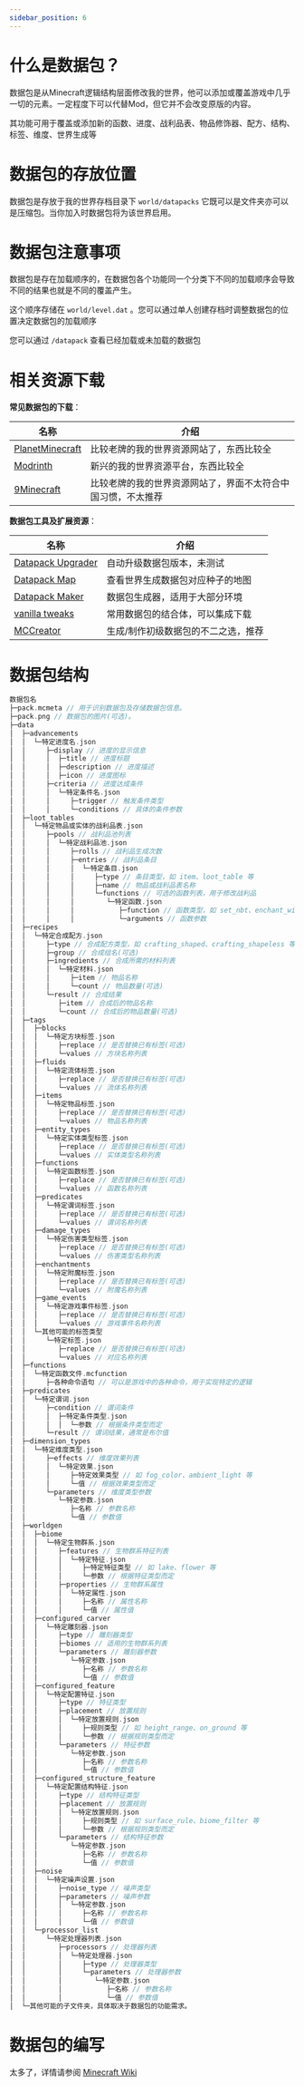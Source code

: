```yaml
---
sidebar_position: 6
---
```


# 什么是数据包？

数据包是从Minecraft逻辑结构层面修改我的世界，他可以添加或覆盖游戏中几乎一切的元素。一定程度下可以代替Mod，但它并不会改变原版的内容。

其功能可用于覆盖或添加新的函数、进度、战利品表、物品修饰器、配方、结构、标签、维度、世界生成等

# 数据包的存放位置

数据包是存放于我的世界存档目录下 `world/datapacks` 它既可以是文件夹亦可以是压缩包。当你加入时数据包将为该世界启用。

# 数据包注意事项

数据包是存在加载顺序的，在数据包各个功能同一个分类下不同的加载顺序会导致不同的结果也就是不同的覆盖产生。

这个顺序存储在 `world/level.dat` 。您可以通过单人创建存档时调整数据包的位置决定数据包的加载顺序

您可以通过 `/datapack` 查看已经加载或未加载的数据包

# 相关资源下载

**常见数据包的下载**：

| 名称                                                      | 介绍                                    |
|-----------------------------------------------------------|-----------------------------------------|
| [PlanetMinecraft](https://www.planetminecraft.com/data-packs/) | 比较老牌的我的世界资源网站了，东西比较全   |
| [Modrinth](https://modrinth.com/datapacks)          | 新兴的我的世界资源平台，东西比较全 |
| [9Minecraft](https://www.9minecraft.net/category/minecraft-data-packs/) | 比较老牌的我的世界资源网站了，界面不太符合中国习惯，不太推荐|

**数据包工具及扩展资源**：

| 名称                                                      | 介绍                                    |
|-----------------------------------------------------------|-----------------------------------------|
| [Datapack Upgrader](https://misode.github.io/upgrader/) | 自动升级数据包版本，未测试    |
| [Datapack Map](https://map.jacobsjo.eu/)          | 查看世界生成数据包对应种子的地图 |
| [Datapack Maker](https://misode.github.io/) | 数据包生成器，适用于大部分环境 |
| [vanilla tweaks](https://vanillatweaks.net/picker/datapacks/) | 常用数据包的结合体，可以集成下载 |
| [MCCreator](https://mcreator.net/about) | 生成/制作初级数据包的不二之选，推荐 |

# 数据包结构

```c
数据包名
├─pack.mcmeta // 用于识别数据包及存储数据包信息。
├─pack.png // 数据包的图片(可选)。
├─data
│  ├─advancements
│  │  └─特定进度名.json
│  │     ├─display // 进度的显示信息
│  │     │  ├─title // 进度标题
│  │     │  ├─description // 进度描述
│  │     │  ├─icon // 进度图标
│  │     ├─criteria // 进度达成条件
│  │     │  └─特定条件名.json
│  │     │     ├─trigger // 触发条件类型
│  │     │     └─conditions // 具体的条件参数
│  ├─loot_tables
│  │  └─特定物品或实体的战利品表.json
│  │     ├─pools // 战利品池列表
│  │     │  └─特定战利品池.json
│  │     │     ├─rolls // 战利品生成次数
│  │     │     ├─entries // 战利品条目
│  │     │     │  └─特定条目.json
│  │     │     │     ├─type // 条目类型，如 item、loot_table 等
│  │     │     │     ├─name // 物品或战利品表名称
│  │     │     │     └─functions // 可选的函数列表，用于修改战利品
│  │     │     │        └─特定函数.json
│  │     │     │           ├─function // 函数类型，如 set_nbt、enchant_with_levels 等
│  │     │     │           └─arguments // 函数参数
│  ├─recipes
│  │  └─特定合成配方.json
│  │     ├─type // 合成配方类型，如 crafting_shaped、crafting_shapeless 等
│  │     ├─group // 合成组名(可选)
│  │     ├─ingredients // 合成所需的材料列表
│  │     │  └─特定材料.json
│  │     │     ├─item // 物品名称
│  │     │     └─count // 物品数量(可选)
│  │     └─result // 合成结果
│  │        ├─item // 合成后的物品名称
│  │        └─count // 合成后的物品数量(可选)
│  ├─tags
│  │  ├─blocks
│  │  │  └─特定方块标签.json
│  │  │     ├─replace // 是否替换已有标签(可选)
│  │  │     └─values // 方块名称列表
│  │  ├─fluids
│  │  │  └─特定流体标签.json
│  │  │     ├─replace // 是否替换已有标签(可选)
│  │  │     └─values // 流体名称列表
│  │  ├─items
│  │  │  └─特定物品标签.json
│  │  │     ├─replace // 是否替换已有标签(可选)
│  │  │     └─values // 物品名称列表
│  │  ├─entity_types
│  │  │  └─特定实体类型标签.json
│  │  │     ├─replace // 是否替换已有标签(可选)
│  │  │     └─values // 实体类型名称列表
│  │  ├─functions
│  │  │  └─特定函数标签.json
│  │  │     ├─replace // 是否替换已有标签(可选)
│  │  │     └─values // 函数名称列表
│  │  ├─predicates
│  │  │  └─特定谓词标签.json
│  │  │     ├─replace // 是否替换已有标签(可选)
│  │  │     └─values // 谓词名称列表
│  │  ├─damage_types
│  │  │  └─特定伤害类型标签.json
│  │  │     ├─replace // 是否替换已有标签(可选)
│  │  │     └─values // 伤害类型名称列表
│  │  ├─enchantments
│  │  │  └─特定附魔标签.json
│  │  │     ├─replace // 是否替换已有标签(可选)
│  │  │     └─values // 附魔名称列表
│  │  ├─game_events
│  │  │  └─特定游戏事件标签.json
│  │  │     ├─replace // 是否替换已有标签(可选)
│  │  │     └─values // 游戏事件名称列表
│  │  └─其他可能的标签类型
│  │     └─特定标签.json
│  │        ├─replace // 是否替换已有标签(可选)
│  │        └─values // 对应名称列表
│  ├─functions
│  │  └─特定函数文件.mcfunction
│  │     ├─各种命令语句 // 可以是游戏中的各种命令，用于实现特定的逻辑
│  ├─predicates
│  │  └─特定谓词.json
│  │     ├─condition // 谓词条件
│  │     │  ├─特定条件类型.json
│  │     │  │  └─参数 // 根据条件类型而定
│  │     └─result // 谓词结果，通常是布尔值
│  ├─dimension_types
│  │  └─特定维度类型.json
│  │     ├─effects // 维度效果列表
│  │     │  └─特定效果.json
│  │     │     ├─特定效果类型 // 如 fog_color、ambient_light 等
│  │     │     └─值 // 根据效果类型而定
│  │     └─parameters // 维度类型参数
│  │        └─特定参数.json
│  │           ├─名称 // 参数名称
│  │           └─值 // 参数值
│  ├─worldgen
│  │  ├─biome
│  │  │  └─特定生物群系.json
│  │  │     ├─features // 生物群系特征列表
│  │  │     │  └─特定特征.json
│  │  │     │     ├─特定特征类型 // 如 lake、flower 等
│  │  │     │     └─参数 // 根据特征类型而定
│  │  │     ├─properties // 生物群系属性
│  │  │     │  └─特定属性.json
│  │  │     │     ├─名称 // 属性名称
│  │  │     │     └─值 // 属性值
│  │  ├─configured_carver
│  │  │  └─特定雕刻器.json
│  │  │     ├─type // 雕刻器类型
│  │  │     ├─biomes // 适用的生物群系列表
│  │  │     └─parameters // 雕刻器参数
│  │  │        └─特定参数.json
│  │  │           ├─名称 // 参数名称
│  │  │           └─值 // 参数值
│  │  ├─configured_feature
│  │  │  └─特定配置特征.json
│  │  │     ├─type // 特征类型
│  │  │     ├─placement // 放置规则
│  │  │     │  └─特定放置规则.json
│  │  │     │     ├─规则类型 // 如 height_range、on_ground 等
│  │  │     │     └─参数 // 根据规则类型而定
│  │  │     └─parameters // 特征参数
│  │  │        └─特定参数.json
│  │  │           ├─名称 // 参数名称
│  │  │           └─值 // 参数值
│  │  ├─configured_structure_feature
│  │  │  └─特定配置结构特征.json
│  │  │     ├─type // 结构特征类型
│  │  │     ├─placement // 放置规则
│  │  │     │  └─特定放置规则.json
│  │  │     │     ├─规则类型 // 如 surface_rule、biome_filter 等
│  │  │     │     └─参数 // 根据规则类型而定
│  │  │     └─parameters // 结构特征参数
│  │  │        └─特定参数.json
│  │  │           ├─名称 // 参数名称
│  │  │           └─值 // 参数值
│  │  ├─noise
│  │  │  └─特定噪声设置.json
│  │  │     ├─noise_type // 噪声类型
│  │  │     ├─parameters // 噪声参数
│  │  │     │  └─特定参数.json
│  │  │     │     ├─名称 // 参数名称
│  │  │     │     └─值 // 参数值
│  │  └─processor_list
│  │     └─特定处理器列表.json
│  │        ├─processors // 处理器列表
│  │        │  └─特定处理器.json
│  │        │     ├─type // 处理器类型
│  │        │     └─parameters // 处理器参数
│  │        │        └─特定参数.json
│  │        │           ├─名称 // 参数名称
│  │        │           └─值 // 参数值
│  └─其他可能的子文件夹，具体取决于数据包的功能需求。

```

# 数据包的编写

太多了，详情请参阅 [Minecraft Wiki](https://minecraft.fandom.com/wiki/Data_pack)
